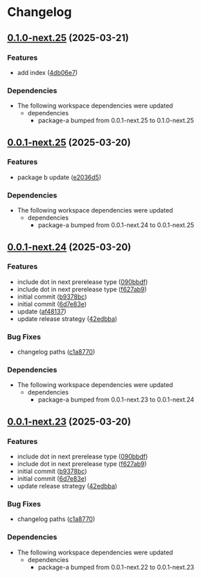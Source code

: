 # Changelog

## [0.1.0-next.25](https://github.com/obany/changelog/compare/package-b-0.0.1-next.25...package-b-v0.1.0-next.25) (2025-03-21)


### Features

* add index ([4db06e7](https://github.com/obany/changelog/commit/4db06e7a1f16a4b04f73739e10c54dcfd6d71db7))


### Dependencies

* The following workspace dependencies were updated
  * dependencies
    * package-a bumped from 0.0.1-next.25 to 0.1.0-next.25

## [0.0.1-next.25](https://github.com/obany/changelog/compare/package-b-0.0.1-next.24...package-b-0.0.1-next.25) (2025-03-20)


### Features

* package b update ([e2036d5](https://github.com/obany/changelog/commit/e2036d5ad331c5c02a68394b164b5658bbc39ceb))


### Dependencies

* The following workspace dependencies were updated
  * dependencies
    * package-a bumped from 0.0.1-next.24 to 0.0.1-next.25

## [0.0.1-next.24](https://github.com/obany/changelog/compare/package-b-0.0.1-next.23...package-b-0.0.1-next.24) (2025-03-20)


### Features

* include dot in next prerelease type ([090bbdf](https://github.com/obany/changelog/commit/090bbdff4466909bbdaaf27a61dd0d1bf8bac4d2))
* include dot in next prerelease type ([f627ab9](https://github.com/obany/changelog/commit/f627ab9c3b24536b1b59aae93333e982efef9773))
* initial commit ([b9378bc](https://github.com/obany/changelog/commit/b9378bc2766ab8c0f693c839d37e3e345eadde71))
* initial commit ([6d7e83e](https://github.com/obany/changelog/commit/6d7e83e5be444b7e470a04771efce6cb8de1ac4f))
* update ([af48137](https://github.com/obany/changelog/commit/af4813774073de10838b9a8c2bce220bd02fc198))
* update release strategy ([42edbba](https://github.com/obany/changelog/commit/42edbba7ff7ca9b934bd982dca80d0329db0153b))


### Bug Fixes

* changelog paths ([c1a8770](https://github.com/obany/changelog/commit/c1a8770443c49091e15af80d6a3dec4b74dbf4b7))


### Dependencies

* The following workspace dependencies were updated
  * dependencies
    * package-a bumped from 0.0.1-next.23 to 0.0.1-next.24

## [0.0.1-next.23](https://github.com/obany/changelog/compare/package-b-0.0.1-next.22...package-b-0.0.1-next.23) (2025-03-20)


### Features

* include dot in next prerelease type ([090bbdf](https://github.com/obany/changelog/commit/090bbdff4466909bbdaaf27a61dd0d1bf8bac4d2))
* include dot in next prerelease type ([f627ab9](https://github.com/obany/changelog/commit/f627ab9c3b24536b1b59aae93333e982efef9773))
* initial commit ([b9378bc](https://github.com/obany/changelog/commit/b9378bc2766ab8c0f693c839d37e3e345eadde71))
* initial commit ([6d7e83e](https://github.com/obany/changelog/commit/6d7e83e5be444b7e470a04771efce6cb8de1ac4f))
* update release strategy ([42edbba](https://github.com/obany/changelog/commit/42edbba7ff7ca9b934bd982dca80d0329db0153b))


### Bug Fixes

* changelog paths ([c1a8770](https://github.com/obany/changelog/commit/c1a8770443c49091e15af80d6a3dec4b74dbf4b7))


### Dependencies

* The following workspace dependencies were updated
  * dependencies
    * package-a bumped from 0.0.1-next.22 to 0.0.1-next.23
